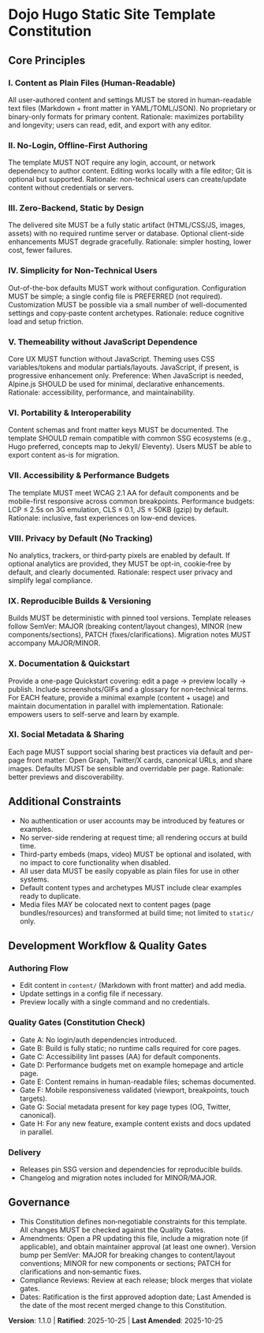 <!--
Sync Impact Report
- Version change: 1.0.0 → 1.1.0
- Modified principles:
  - IV. Simplicity for Non‑Technical Users (config preference clarified)
  - V. Themeability without JavaScript Dependence (Alpine.js preference)
  - VII. Accessibility & Performance Budgets (explicit mobile support)
  - X. Documentation & Quickstart (examples per feature + parallel docs)
- Added principles:
  - XI. Social Metadata & Sharing
- Added constraints:
  - Colocated page resources supported (not only `static/`)
- Templates requiring updates:
  - ⚠ .specify/templates/spec-template.md (add mobile/social/example/docs prompts)
  - ⚠ .specify/templates/tasks-template.md (include tasks for examples, docs, social meta)
  - ⚠ .specify/templates/plan-template.md (note Alpine.js as preferred enhancement)
  - ⚠ .specify/templates/commands/* (directory missing; cannot verify)
- Follow-up TODOs:
  - TODO(RATIFICATION_DATE): Original adoption date unknown; set when first approved by maintainers
-->

# Dojo Hugo Static Site Template Constitution

## Core Principles

### I. Content as Plain Files (Human-Readable)

All user-authored content and settings MUST be stored in human-readable text files
(Markdown + front matter in YAML/TOML/JSON). No proprietary or binary-only formats
for primary content. Rationale: maximizes portability and longevity; users can read,
edit, and export with any editor.

### II. No-Login, Offline-First Authoring

The template MUST NOT require any login, account, or network dependency to author
content. Editing works locally with a file editor; Git is optional but supported.
Rationale: non-technical users can create/update content without credentials or servers.

### III. Zero-Backend, Static by Design

The delivered site MUST be a fully static artifact (HTML/CSS/JS, images, assets) with
no required runtime server or database. Optional client-side enhancements MUST degrade
gracefully. Rationale: simpler hosting, lower cost, fewer failures.

### IV. Simplicity for Non‑Technical Users

Out-of-the-box defaults MUST work without configuration. Configuration MUST be simple;
a single config file is PREFERRED (not required). Customization MUST be possible via a
small number of well-documented settings and copy‑paste content archetypes. Rationale:
reduce cognitive load and setup friction.

### V. Themeability without JavaScript Dependence

Core UX MUST function without JavaScript. Theming uses CSS variables/tokens and
modular partials/layouts. JavaScript, if present, is progressive enhancement only.
Preference: When JavaScript is needed, Alpine.js SHOULD be used for minimal, declarative
enhancements. Rationale: accessibility, performance, and maintainability.

### VI. Portability & Interoperability

Content schemas and front matter keys MUST be documented. The template SHOULD remain
compatible with common SSG ecosystems (e.g., Hugo preferred, concepts map to Jekyll/
Eleventy). Users MUST be able to export content as-is for migration.

### VII. Accessibility & Performance Budgets

The template MUST meet WCAG 2.1 AA for default components and be mobile-first responsive
across common breakpoints. Performance budgets: LCP ≤ 2.5s on 3G emulation, CLS ≤ 0.1,
JS ≤ 50KB (gzip) by default. Rationale: inclusive, fast experiences on low-end devices.

### VIII. Privacy by Default (No Tracking)

No analytics, trackers, or third‑party pixels are enabled by default. If optional
analytics are provided, they MUST be opt-in, cookie‑free by default, and clearly
documented. Rationale: respect user privacy and simplify legal compliance.

### IX. Reproducible Builds & Versioning

Builds MUST be deterministic with pinned tool versions. Template releases follow
SemVer: MAJOR (breaking content/layout changes), MINOR (new components/sections),
PATCH (fixes/clarifications). Migration notes MUST accompany MAJOR/MINOR.

### X. Documentation & Quickstart

Provide a one-page Quickstart covering: edit a page → preview locally → publish.
Include screenshots/GIFs and a glossary for non‑technical terms. For EACH feature,
provide a minimal example (content + usage) and maintain documentation in parallel
with implementation. Rationale: empowers users to self-serve and learn by example.

### XI. Social Metadata & Sharing

Each page MUST support social sharing best practices via default and per-page
front matter: Open Graph, Twitter/X cards, canonical URLs, and share images. Defaults
MUST be sensible and overridable per page. Rationale: better previews and discoverability.

## Additional Constraints

- No authentication or user accounts may be introduced by features or examples.
- No server-side rendering at request time; all rendering occurs at build time.
- Third-party embeds (maps, video) MUST be optional and isolated, with no impact
  to core functionality when disabled.
- All user data MUST be easily copyable as plain files for use in other systems.
- Default content types and archetypes MUST include clear examples ready to duplicate.
- Media files MAY be colocated next to content pages (page bundles/resources) and
  transformed at build time; not limited to `static/` only.

## Development Workflow & Quality Gates

### Authoring Flow

- Edit content in `content/` (Markdown with front matter) and add media.
- Update settings in a config file if necessary.
- Preview locally with a single command and no credentials.

### Quality Gates (Constitution Check)

- Gate A: No login/auth dependencies introduced.
- Gate B: Build is fully static; no runtime calls required for core pages.
- Gate C: Accessibility lint passes (AA) for default components.
- Gate D: Performance budgets met on example homepage and article page.
- Gate E: Content remains in human-readable files; schemas documented.
- Gate F: Mobile responsiveness validated (viewport, breakpoints, touch targets).
- Gate G: Social metadata present for key page types (OG, Twitter, canonical).
- Gate H: For any new feature, example content exists and docs updated in parallel.

### Delivery

- Releases pin SSG version and dependencies for reproducible builds.
- Changelog and migration notes included for MINOR/MAJOR.

## Governance

- This Constitution defines non‑negotiable constraints for this template. All changes
  MUST be checked against the Quality Gates.
- Amendments: Open a PR updating this file, include a migration note (if applicable),
  and obtain maintainer approval (at least one owner). Version bump per SemVer:
  MAJOR for breaking changes to content/layout conventions; MINOR for new components
  or sections; PATCH for clarifications and non‑semantic fixes.
- Compliance Reviews: Review at each release; block merges that violate gates.
- Dates: Ratification is the first approved adoption date; Last Amended is the date
  of the most recent merged change to this Constitution.

**Version**: 1.1.0 | **Ratified**: 2025-10-25 | **Last Amended**: 2025-10-25
